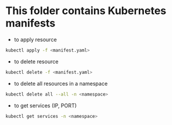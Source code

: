 # This folder contains Kubernetes manifests

* to apply resource

```bash
kubectl apply -f <manifest.yaml>
```

* to delete resource

```bash
kubectl delete -f <manifest.yaml>
```

* to delete all resources in a namespace

```bash
kubectl delete all --all -n <namespace>
```

* to get services (IP, PORT)

```bash
kubectl get services -n <namespace>
```
